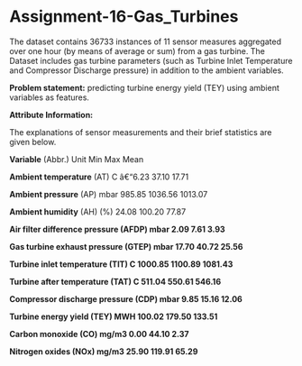 # Assignment-16-Gas_Turbines

The dataset contains 36733 instances of 11 sensor measures aggregated over one hour (by means of average or sum) from a gas turbine. 
The Dataset includes gas turbine parameters (such as Turbine Inlet Temperature and Compressor Discharge pressure) in addition to the ambient variables.



<b>Problem statement:</b> predicting turbine energy yield (TEY) using ambient variables as features.



<b>Attribute Information:</b>

The explanations of sensor measurements and their brief statistics are given below.

<b>Variable</b> (Abbr.) Unit Min Max Mean

<b>Ambient temperature</b> (AT) C â€“6.23 37.10 17.71

<b>Ambient pressure</b> (AP) mbar 985.85 1036.56 1013.07

<b>Ambient humidity</b> (AH) (%) 24.08 100.20 77.87

<b>Air filter difference pressure (AFDP) mbar 2.09 7.61 3.93

<b>Gas turbine exhaust pressure</b> (GTEP) mbar 17.70 40.72 25.56

<b>Turbine inlet temperature</b> (TIT) C 1000.85 1100.89 1081.43

<b>Turbine after temperature</b> (TAT) C 511.04 550.61 546.16

<b>Compressor discharge pressure</b> (CDP) mbar 9.85 15.16 12.06

<b>Turbine energy yield</b> (TEY) MWH 100.02 179.50 133.51

<b>Carbon monoxide</b> (CO) mg/m3 0.00 44.10 2.37

<b>Nitrogen oxides</b> (NOx) mg/m3 25.90 119.91 65.29
